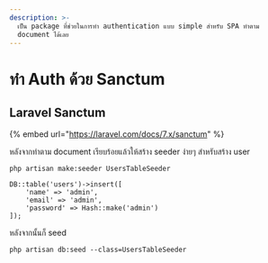 ```yaml
---
description: >-
  เป็น package ที่ช่วยในการทำ authentication แบบ simple สำหรับ SPA ทำตาม
  document ได้เลย
---
```


# ทำ Auth ด้วย Sanctum

## Laravel Sanctum

{% embed url="https://laravel.com/docs/7.x/sanctum" %}

หลังจากทำตาม document เรียบร้อยแล้วให้สร้าง seeder ง่ายๆ สำหรับสร้าง user

```text
php artisan make:seeder UsersTableSeeder
```

```text
DB::table('users')->insert([
    'name' => 'admin',
    'email' => 'admin',
    'password' => Hash::make('admin')
]);
```

หลังจากนั้นก็ seed

```text
php artisan db:seed --class=UsersTableSeeder
```

